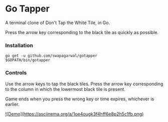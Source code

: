 # Go Tapper

A terminal clone of Don't Tap the White Tile, in Go.

Press the arrow key corresponding to the black tile as quickly as possible.

### Installation

```
go get -u github.com/swapagarwal/gotapper
$GOPATH/bin/gotapper
```

### Controls

Use the arrow keys to tap the black tiles. Press the arrow key corresponding to the column in which the lowermost black tile is present.

Game ends when you press the wrong key or time expires, whichever is earlier.

<a href="https://asciinema.org/a/1oe4ougk3f4hff6e8p2h5c1fb?autoplay=1" target="_blank" title="Demo">
  ![Demo](https://asciinema.org/a/1oe4ougk3f4hff6e8p2h5c1fb.png)
</a>
